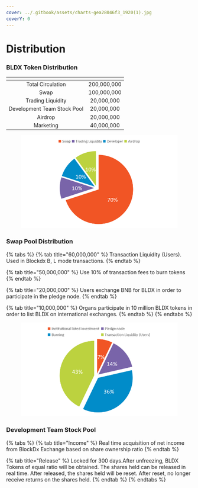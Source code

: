 ```yaml
---
cover: ../.gitbook/assets/charts-gea28046f3_1920(1).jpg
coverY: 0
---
```


# Distribution

### BLDX Token Distribution

<table data-view="cards"><thead><tr><th align="center"></th><th align="center"></th></tr></thead><tbody><tr><td align="center">Total Circulation</td><td align="center">200,000,000</td></tr><tr><td align="center">Swap</td><td align="center">100,000,000</td></tr><tr><td align="center">Trading Liquidity</td><td align="center">20,000,000</td></tr><tr><td align="center">Development Team Stock Pool</td><td align="center">20,000,000</td></tr><tr><td align="center">Airdrop</td><td align="center">20,000,000</td></tr><tr><td align="center">Marketing</td><td align="center">40,000,000</td></tr></tbody></table>

<figure><img src="../.gitbook/assets/代币分布.png" alt=""><figcaption></figcaption></figure>

### Swap Pool Distribution

{% tabs %}
{% tab title="60,000,000" %}
Transaction Liquidity (Users). Used in Blockdx B, L mode transactions.
{% endtab %}

{% tab title="50,000,000" %}
Use 10% of transaction fees to burn tokens
{% endtab %}

{% tab title="20,000,000" %}
Users exchange BNB for BLDX in order to participate in the pledge node.
{% endtab %}

{% tab title="10,000,000" %}
Organs participate in 10 million BLDX tokens in order to list BLDX on international exchanges.
{% endtab %}
{% endtabs %}

<figure><img src="../.gitbook/assets/스왑분배.png" alt=""><figcaption></figcaption></figure>

### Development Team Stock Pool

{% tabs %}
{% tab title="Income" %}
Real time acquisition of net income from BlockDx Exchange based on share ownership ratio
{% endtab %}

{% tab title="Release" %}
Locked for 300 days.After unfreezing, BLDX Tokens of equal ratio will be obtained. The shares held can be released in real time. After released, the shares held will be reset. After reset, no longer receive returns on the shares held.
{% endtab %}
{% endtabs %}
